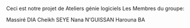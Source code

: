 Ceci est notre projet de Ateliers génie logiciels
Les Membres du groupe:

Massiré DIA
Cheikh SEYE
Nana N'GUISSAN
Harouna BA